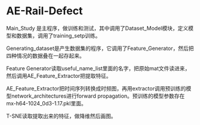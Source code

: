 # AE-Rail-Defect
Main_Study 是主程序，做训练和测试，其中调用了Dataset_Model模块，定义模型和数据集，调用了training_setp训练。



Generating_dataset是产生数据集的程序，它调用了Feature_Generator，然后把四种情况的数据叠在一起存起来。

Feature Generator读取useful_name_list里面的名字，把原始mat文件读进来，然后调用AE_Feature_Extractor把提取特征。

AE_Feature_Extractor把时间序列转换成时频图，再用extractor调用预训练的模型network_architectures进行forward propagation。预训练的模型参数存在mx-h64-1024_0d3-1.17.pkl里面。



T-SNE读取提取出来的特征，做降维然后画图。
